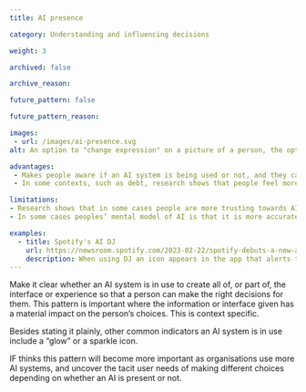 ```yaml
---
title: AI presence

category: Understanding and influencing decisions

weight: 3

archived: false

archive_reason:

future_pattern: false

future_pattern_reason:

images:
 - url: /images/ai-presence.svg
alt: An option to "change expression" on a picture of a person, the option has an AI "glow" indicator next to it.

advantages:
 - Makes people aware if an AI system is being used or not, and they can make choices appropriate to them.
 - In some contexts, such as debt, research shows that people feel more comfortable when interacting with an AI because they fear less judgement than if they were talking to a person.

limitations:
- Research shows that in some cases people are more trusting towards AI, not less, and this can lead to people sharing information that can be used against them or stolen by malicious actors.
- In some cases peoples’ mental model of AI is that it is more accurate than a human. This can create over confidence in an AI.

examples:
  - title: Spotify's AI DJ
    url: https://newsroom.spotify.com/2023-02-22/spotify-debuts-a-new-ai-dj-right-in-your-pocket/
    description: When using DJ an icon appears in the app that alerts the presence of the AI setting the track list.
---
```


Make it clear whether an AI system is in use to create all of, or part of, the interface or experience so that a person can make the right decisions for them. This pattern is important where the information or interface given has a material impact on the person’s choices. This is context specific.

Besides stating it plainly, other common indicators an AI system is in use include a “glow” or a sparkle icon.

IF thinks this pattern will become more important as organisations use more AI systems, and uncover the tacit user needs of making different choices depending on whether an AI is present or not.
